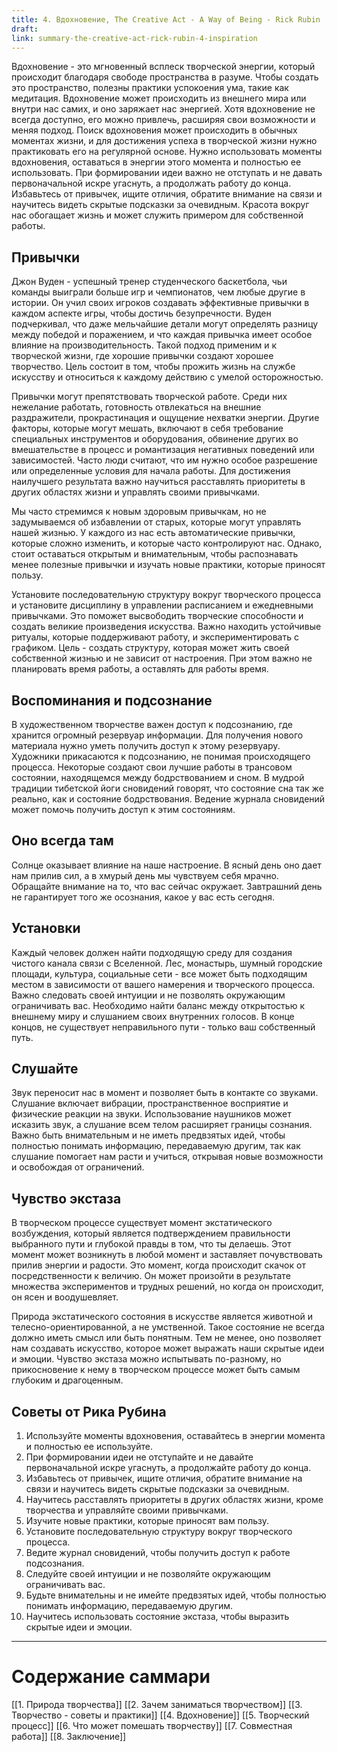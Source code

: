 ```yaml
---
title: 4. Вдохновение, The Creative Act - A Way of Being - Rick Rubin
draft: 
link: summary-the-creative-act-rick-rubin-4-inspiration
---
```

Вдохновение - это мгновенный всплеск творческой энергии, который происходит благодаря свободе пространства в разуме. Чтобы создать это пространство, полезны практики успокоения ума, такие как медитация. Вдохновение может происходить из внешнего мира или внутри нас самих, и оно заряжает нас энергией. Хотя вдохновение не всегда доступно, его можно привлечь, расширяя свои возможности и меняя подход. Поиск вдохновения может происходить в обычных моментах жизни, и для достижения успеха в творческой жизни нужно практиковать его на регулярной основе.
Нужно использовать моменты вдохновения, оставаться в энергии этого момента и полностью ее использовать. При формировании идеи важно не отступать и не давать первоначальной искре угаснуть, а продолжать работу до конца.
Избавьтесь от привычек, ищите отличия, обратите внимание на связи и научитесь видеть скрытые подсказки за очевидным. Красота вокруг нас обогащает жизнь и может служить примером для собственной работы.

## Привычки
Джон Вуден - успешный тренер студенческого баскетбола, чьи команды выиграли больше игр и чемпионатов, чем любые другие в истории. Он учил своих игроков создавать эффективные привычки в каждом аспекте игры, чтобы достичь безупречности. Вуден подчеркивал, что даже мельчайшие детали могут определять разницу между победой и поражением, и что каждая привычка имеет особое влияние на производительность. Такой подход применим и к творческой жизни, где хорошие привычки создают хорошее творчество. Цель состоит в том, чтобы прожить жизнь на службе искусству и относиться к каждому действию с умелой осторожностью.

Привычки могут препятствовать творческой работе. Среди них нежелание работать, готовность отвлекаться на внешние раздражители, прокрастинация и ощущение нехватки энергии. Другие факторы, которые могут мешать, включают в себя требование специальных инструментов и оборудования, обвинение других во вмешательстве в процесс и романтизация негативных поведений или зависимостей. Часто люди считают, что им нужно особое разрешение или определенные условия для начала работы. Для достижения наилучшего результата важно научиться расставлять приоритеты в других областях жизни и управлять своими привычками.

Мы часто стремимся к новым здоровым привычкам, но не задумываемся об избавлении от старых, которые могут управлять нашей жизнью. У каждого из нас есть автоматические привычки, которые сложно изменить, и которые часто контролируют нас. Однако, стоит оставаться открытым и внимательным, чтобы распознавать менее полезные привычки и изучать новые практики, которые приносят пользу.

Установите последовательную структуру вокруг творческого процесса и установите дисциплину в управлении расписанием и ежедневными привычками. Это поможет высвободить творческие способности и создать великие произведения искусства. Важно находить устойчивые ритуалы, которые поддерживают работу, и экспериментировать с графиком. Цель - создать структуру, которая может жить своей собственной жизнью и не зависит от настроения. При этом важно не планировать время работы, а оставлять для работы время.

## Воспоминания и подсознание
В художественном творчестве важен доступ к подсознанию, где хранится огромный резервуар информации. Для получения нового материала нужно уметь получить доступ к этому резервуару. Художники прикасаются к подсознанию, не понимая происходящего процесса. Некоторые создают свои лучшие работы в трансовом состоянии, находящемся между бодрствованием и сном. В мудрой традиции тибетской йоги сновидений говорят, что состояние сна так же реально, как и состояние бодрствования. Ведение журнала сновидений может помочь получить доступ к этим состояниям.

## Оно всегда там
Солнце оказывает влияние на наше настроение. В ясный день оно дает нам прилив сил, а в хмурый день мы чувствуем себя мрачно. Обращайте внимание на то, что вас сейчас окружает. Завтрашний день не гарантирует того же осознания, какое у вас есть сегодня.

## Установки
Каждый человек должен найти подходящую среду для создания чистого канала связи с Вселенной. Лес, монастырь, шумный городские площади, культура, социальные сети - все может быть подходящим местом в зависимости от вашего намерения и творческого процесса. Важно следовать своей интуиции и не позволять окружающим ограничивать вас. Необходимо найти баланс между открытостью к внешнему миру и слушанием своих внутренних голосов. В конце концов, не существует неправильного пути - только ваш собственный путь.

## Слушайте
Звук переносит нас в момент и позволяет быть в контакте со звуками. Слушание включает вибрации, пространственное восприятие и физические реакции на звуки. Использование наушников может исказить звук, а слушание всем телом расширяет границы сознания. Важно быть внимательным и не иметь предвзятых идей, чтобы полностью понимать информацию, передаваемую другим, так как слушание помогает нам расти и учиться, открывая новые возможности и освобождая от ограничений.

## Чувство экстаза
В творческом процессе существует момент экстатического возбуждения, который является подтверждением правильности выбранного пути и глубокой правды в том, что ты делаешь. Этот момент может возникнуть в любой момент и заставляет почувствовать прилив энергии и радости. Это момент, когда происходит скачок от посредственности к величию. Он может произойти в результате множества экспериментов и трудных решений, но когда он происходит, он ясен и воодушевляет.

Природа экстатического состояния в искусстве является животной и телесно-ориентированной, а не умственной. Такое состояние не всегда должно иметь смысл или быть понятным. Тем не менее, оно позволяет нам создавать искусство, которое может выражать наши скрытые идеи и эмоции. Чувство экстаза можно испытывать по-разному, но прикосновение к нему в творческом процессе может быть самым глубоким и драгоценным.

## Советы от Рика Рубина
1. Используйте моменты вдохновения, оставайтесь в энергии момента и полностью ее используйте.
2. При формировании идеи не отступайте и не давайте первоначальной искре угаснуть, а продолжайте работу до конца.
3. Избавьтесь от привычек, ищите отличия, обратите внимание на связи и научитесь видеть скрытые подсказки за очевидным.
4. Научитесь расставлять приоритеты в других областях жизни, кроме творчества и управляйте своими привычками.
5. Изучите новые практики, которые приносят вам пользу.
6. Установите последовательную структуру вокруг творческого процесса.
7. Ведите журнал сновидений, чтобы получить доступ к работе подсознания.
8. Следуйте своей интуиции и не позволяйте окружающим ограничивать вас.
9. Будьте внимательны и не имейте предвзятых идей, чтобы полностью понимать информацию, передаваемую другим.
10. Научитесь использовать состояние экстаза, чтобы выразить скрытые идеи и эмоции.

---
# Содержание саммари
[[1. Природа творчества]]
[[2. Зачем заниматься творчеством]]
[[3. Творчество - советы и практики]]
[[4. Вдохновение]]
[[5. Творческий процесс]]
[[6. Что может помешать творчеству]]
[[7. Совместная работа]]
[[8. Заключение]]
